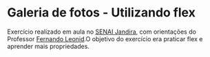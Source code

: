 # Galeria de fotos - Utilizando flex
Exercício realizado em aula no [SENAI Jandira](https://jandira.sp.senai.br/), com orientações do Professor [Fernando Leonid](https://github.com/fernandoleonid).O objetivo do exercício era praticar flex e aprender mais propriedades.
